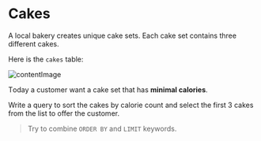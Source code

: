 # Cakes

A local bakery creates unique cake sets. Each cake set contains three different cakes.

Here is the `cakes` table:

![contentImage](https://api.sololearn.com/DownloadFile?id=4530)

Тoday a customer want a cake set that has **minimal calories**.

Write a query to sort the cakes by calorie count and select the first 3 cakes from the list to offer the customer.

>Try to combine `ORDER BY` and `LIMIT` keywords.
